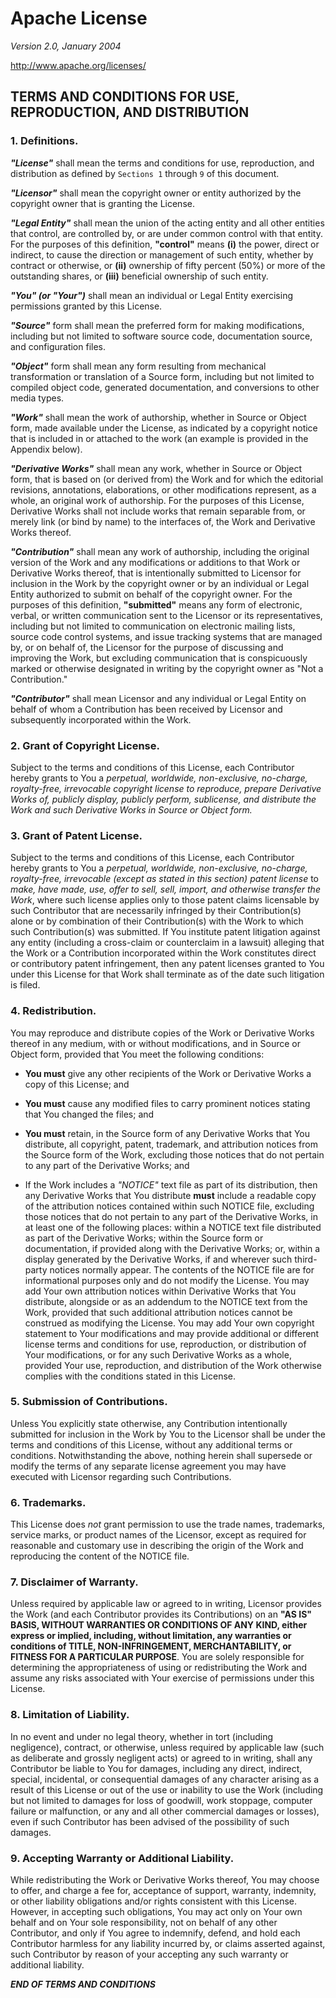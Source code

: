 Apache License
==============

*Version 2.0, January 2004*

http://www.apache.org/licenses/

TERMS AND CONDITIONS FOR USE, REPRODUCTION, AND DISTRIBUTION
------------------------------------------------------------

### 1. Definitions.

***"License"*** shall mean the terms and conditions for use, reproduction, and distribution as 
defined by `Sections 1` through `9` of this document.

***"Licensor"*** shall mean the copyright owner or entity authorized by the copyright owner 
that is granting the License.

***"Legal Entity"*** shall mean the union of the acting entity and all other entities that control, 
are controlled by, or are under common control with that entity. For the purposes of this definition, 
**"control"** means **(i)** the power, direct or indirect, to cause the direction or management of such entity, 
whether by contract or otherwise, or **(ii)** ownership of fifty percent (50%) or more of the outstanding 
shares, or **(iii)** beneficial ownership of such entity.

***"You" (or "Your")*** shall mean an individual or Legal Entity exercising permissions granted by 
this License.

***"Source"*** form shall mean the preferred form for making modifications, including but not 
limited to software source code, documentation source, and configuration files.

***"Object"*** form shall mean any form resulting from mechanical transformation or translation of 
a Source form, including but not limited to compiled object code, generated documentation, and 
conversions to other media types.

***"Work"*** shall mean the work of authorship, whether in Source or Object form, made available 
under the License, as indicated by a copyright notice that is included in or attached to the work 
(an example is provided in the Appendix below).

***"Derivative Works"*** shall mean any work, whether in Source or Object form, that is based on 
(or derived from) the Work and for which the editorial revisions, annotations, elaborations, or 
other modifications represent, as a whole, an original work of authorship. For the purposes of 
this License, Derivative Works shall not include works that remain separable from, or merely link 
(or bind by name) to the interfaces of, the Work and Derivative Works thereof.

***"Contribution"*** shall mean any work of authorship, including the original version of the Work 
and any modifications or additions to that Work or Derivative Works thereof, that is intentionally 
submitted to Licensor for inclusion in the Work by the copyright owner or by an individual or 
Legal Entity authorized to submit on behalf of the copyright owner. For the purposes of this 
definition, **"submitted"** means any form of electronic, verbal, or written communication sent to the 
Licensor or its representatives, including but not limited to communication on electronic mailing 
lists, source code control systems, and issue tracking systems that are managed by, or on behalf of, 
the Licensor for the purpose of discussing and improving the Work, but excluding communication that 
is conspicuously marked or otherwise designated in writing by the copyright owner as 
"Not a Contribution."

***"Contributor"*** shall mean Licensor and any individual or Legal Entity on behalf of whom a 
Contribution has been received by Licensor and subsequently incorporated within the Work.

### 2. Grant of Copyright License. 

Subject to the terms and conditions of this License, each Contributor hereby grants to You 
a *perpetual, worldwide, non-exclusive, no-charge, royalty-free, irrevocable copyright license 
to reproduce, prepare Derivative Works of, publicly display, publicly perform, 
sublicense, and distribute the Work and such Derivative Works in Source or Object form.*

### 3. Grant of Patent License. 

Subject to the terms and conditions of this License, each Contributor hereby grants to You 
a *perpetual, worldwide, non-exclusive, no-charge, royalty-free, irrevocable (except as stated 
in this section) patent license* to *make, have made, use, offer to sell, sell, import, and 
otherwise transfer the Work*, where such license applies only to those patent claims licensable 
by such Contributor that are necessarily infringed by their Contribution(s) alone or by combination 
of their Contribution(s) with the Work to which such Contribution(s) was submitted. If You institute 
patent litigation against any entity (including a cross-claim or counterclaim in a lawsuit) 
alleging that the Work or a Contribution incorporated within the Work constitutes direct or 
contributory patent infringement, then any patent licenses granted to You under this License for 
that Work shall terminate as of the date such litigation is filed.

### 4. Redistribution. 

You may reproduce and distribute copies of the Work or Derivative Works thereof 
in any medium, with or without modifications, and in Source or Object form, provided that You meet 
the following conditions:

* **You must** give any other recipients of the Work or Derivative Works a copy of this License; and

* **You must** cause any modified files to carry prominent notices stating that You changed the files; and

* **You must** retain, in the Source form of any Derivative Works that You distribute, all copyright, 
  patent, trademark, and attribution notices from the Source form of the Work, excluding those notices 
  that do not pertain to any part of the Derivative Works; and
  
* If the Work includes a *"NOTICE"* text file as part of its distribution, then any Derivative Works 
  that You distribute **must** include a readable copy of the attribution notices contained within such 
  NOTICE file, excluding those notices that do not pertain to any part of the Derivative Works, in at 
  least one of the following places: within a NOTICE text file distributed as part of the Derivative 
  Works; within the Source form or documentation, if provided along with the Derivative Works; or, 
  within a display generated by the Derivative Works, if and wherever such third-party notices 
  normally appear. The contents of the NOTICE file are for informational purposes only and do not 
  modify the License. You may add Your own attribution notices within Derivative Works that You 
  distribute, alongside or as an addendum to the NOTICE text from the Work, provided that such 
  additional attribution notices cannot be construed as modifying the License. 
  You may add Your own copyright statement to Your modifications and may provide additional or 
  different license terms and conditions for use, reproduction, or distribution of Your modifications, 
  or for any such Derivative Works as a whole, provided Your use, reproduction, and distribution 
  of the Work otherwise complies with the conditions stated in this License.

### 5. Submission of Contributions. 

Unless You explicitly state otherwise, any Contribution intentionally submitted for inclusion 
in the Work by You to the Licensor shall be under the terms and conditions of this License, 
without any additional terms or conditions. Notwithstanding the above, nothing herein 
shall supersede or modify the terms of any separate license agreement you may have executed with 
Licensor regarding such Contributions.

### 6. Trademarks. 

This License does *not* grant permission to use the trade names, trademarks, service marks, or 
product names of the Licensor, except as required for reasonable and customary use in 
describing the origin of the Work and reproducing the content of the NOTICE file.

### 7. Disclaimer of Warranty. 

Unless required by applicable law or agreed to in writing, Licensor provides the Work (and each 
Contributor provides its Contributions) on an **"AS IS" BASIS, WITHOUT WARRANTIES OR CONDITIONS OF 
ANY KIND, either express or implied, including, without limitation, any warranties or conditions 
of TITLE, NON-INFRINGEMENT, MERCHANTABILITY, or FITNESS FOR A PARTICULAR PURPOSE**. You are solely 
responsible for determining the appropriateness of using or redistributing the Work and assume 
any risks associated with Your exercise of permissions under this License.

### 8. Limitation of Liability. 

In no event and under no legal theory, whether in tort (including negligence), contract, or 
otherwise, unless required by applicable law (such as deliberate and grossly negligent acts) or 
agreed to in writing, shall any Contributor be liable to You for damages, including any direct, 
indirect, special, incidental, or consequential damages of any character arising as a result of 
this License or out of the use or inability to use the Work (including but not limited to damages 
for loss of goodwill, work stoppage, computer failure or malfunction, or any and all other commercial 
damages or losses), even if such Contributor has been advised of the possibility of such damages.

### 9. Accepting Warranty or Additional Liability. 

While redistributing the Work or Derivative Works thereof, You may choose to offer, and charge a 
fee for, acceptance of support, warranty, indemnity, or other liability obligations and/or rights
consistent with this License. However, in accepting such obligations, You may act only on Your own 
behalf and on Your sole responsibility, not on behalf of any other Contributor, and only if You 
agree to indemnify, defend, and hold each Contributor harmless for any liability incurred by, or 
claims asserted against, such Contributor by reason of your accepting any such warranty or 
additional liability.

***END OF TERMS AND CONDITIONS***